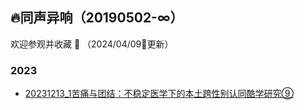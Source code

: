 ## 🔥同声异响（20190502-∞）
欢迎参观并收藏 🙌 （2024/04/09🌈更新）

<!-- - [x](https://TongShengYiXiang.github.io/2024/x.html)<br> -->

### 2023
- [20231213_1苦痛与团结：不稳定医学下的本土跨性别认同酷学研究⑨](https://CommonLanguage.github.io/TYarchives2023/20231213_1苦痛与团结：不稳定医学下的本土跨性别认同酷学研究⑨.html)<br>
